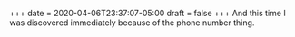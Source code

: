 +++
date = 2020-04-06T23:37:07-05:00
draft = false
+++
And this time I was discovered immediately because of the phone number thing.